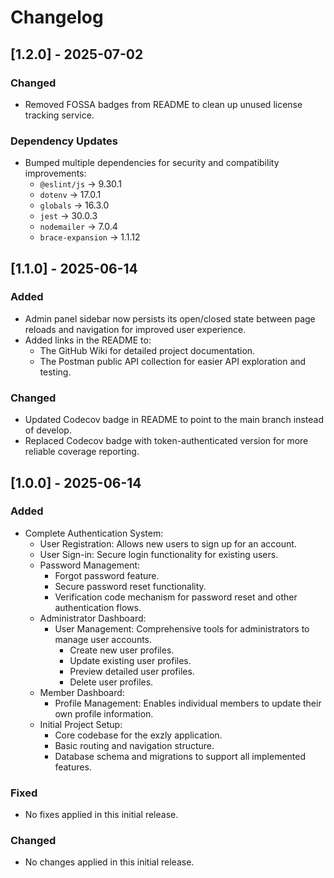 # Changelog

## [1.2.0] - 2025-07-02

### Changed

- Removed FOSSA badges from README to clean up unused license tracking service.

### Dependency Updates

- Bumped multiple dependencies for security and compatibility improvements:
  - `@eslint/js` → 9.30.1
  - `dotenv` → 17.0.1
  - `globals` → 16.3.0
  - `jest` → 30.0.3
  - `nodemailer` → 7.0.4
  - `brace-expansion` → 1.1.12

## [1.1.0] - 2025-06-14

### Added

- Admin panel sidebar now persists its open/closed state between page reloads and navigation for improved user experience.
- Added links in the README to:
  - The GitHub Wiki for detailed project documentation.
  - The Postman public API collection for easier API exploration and testing.

### Changed

- Updated Codecov badge in README to point to the main branch instead of develop.
- Replaced Codecov badge with token-authenticated version for more reliable coverage reporting.

## [1.0.0] - 2025-06-14

### Added

- Complete Authentication System:
  - User Registration: Allows new users to sign up for an account.
  - User Sign-in: Secure login functionality for existing users.
  - Password Management:
    - Forgot password feature.
    - Secure password reset functionality.
    - Verification code mechanism for password reset and other authentication flows.
  - Administrator Dashboard:
    - User Management: Comprehensive tools for administrators to manage user accounts.
      - Create new user profiles.
      - Update existing user profiles.
      - Preview detailed user profiles.
      - Delete user profiles.
  - Member Dashboard:
    - Profile Management: Enables individual members to update their own profile information.
  - Initial Project Setup:
    - Core codebase for the exzly application.
    - Basic routing and navigation structure.
    - Database schema and migrations to support all implemented features.

### Fixed

- No fixes applied in this initial release.

### Changed

- No changes applied in this initial release.
